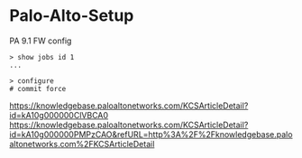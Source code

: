 # Palo-Alto-Setup
PA 9.1 FW config

```
> show jobs id 1
...

> configure
# commit force
```

https://knowledgebase.paloaltonetworks.com/KCSArticleDetail?id=kA10g000000ClVBCA0
https://knowledgebase.paloaltonetworks.com/KCSArticleDetail?id=kA10g000000PMPzCAO&refURL=http%3A%2F%2Fknowledgebase.paloaltonetworks.com%2FKCSArticleDetail
